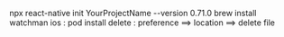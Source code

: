 npx react-native init YourProjectName --version 0.71.0
brew install watchman
ios : pod install
delete : preference ==> location ==> delete file